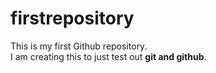 # firstrepository
This is my first Github repository.
<br>
I am creating this to just test out <b>git and github</b>.
